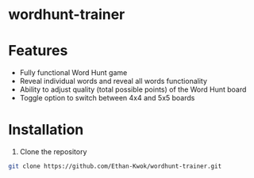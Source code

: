 # wordhunt-trainer

# Features
- Fully functional Word Hunt game
- Reveal individual words and reveal all words functionality
- Ability to adjust quality (total possible points) of the Word Hunt board
- Toggle option to switch between 4x4 and 5x5 boards

# Installation
1. Clone the repository
```sh
git clone https://github.com/Ethan-Kwok/wordhunt-trainer.git
```
